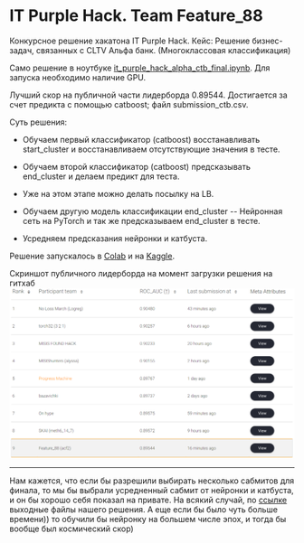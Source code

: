 # IT Purple Hack. Team Feature_88
Конкурсное решение хакатона IT Purple Hack. Кейс: Решение бизнес-задач, связанных с CLTV Альфа банк.
(Многоклассовая классификация)

Само решение в ноутбуке [it_purple_hack_alpha_ctb_final.ipynb](https://github.com/andrecpc/it-purple-hack-team-feature-88/blob/main/it_purple_hack_alpha_ctb_final.ipynb).
Для запуска необходимо наличие GPU.

Лучший скор на публичной части лидерборда 0.89544. Достигается за счет предикта с помощью catboost; файл submission_ctb.csv.

Суть решения:
 - Обучаем первый классификатор (catboost) восстанавливать start_cluster и восстанавливаем отсутствующие значения в тесте.
 - Обучаем второй классификатор (catboost) предсказывать end_cluster и делаем предикт для теста.
 - Уже на этом этапе можно делать посылку на LB.

 - Обучаем другую модель классификации end_cluster -- Нейронная сеть на PyTorch и так же предсказываем end_cluster в тесте.
 - Усредняем предсказания нейронки и катбуста.

 Решение запускалось в [Colab](https://colab.research.google.com/drive/1nfYU9eckDmaV4wvuilXEsyQ8-evqk_3z?usp=sharing) и на [Kaggle](https://www.kaggle.com/pan4sf/it-purple-hack-alpha-ctb).

Скриншот публичного лидерборда на момент загрузки решения на гитхаб
 ![LB](1.png)
 
-----------------------------------------------

Нам кажется, что если бы разрешили выбирать несколько сабмитов для финала, то мы бы выбрали усредненный сабмит от нейронки и катбуста, и он бы хорошо себя показал на привате.
На всякий случай, по [ссылке](https://drive.google.com/drive/folders/1DeiQ6rKnhTbnNGWClalKXGHkwcNK4DLK?usp=sharing) выходные файлы нашего решения.
А еще если бы было чуть больше времени)) то обучили бы нейронку на большем числе эпох, и тогда бы вообще был космический скор)
